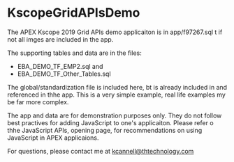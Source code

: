 # KscopeGridAPIsDemo

The APEX Kscope 2019 Grid APIs demo applicaiton is in app/f97267.sql
t if not all imges are included in the app.

The supporting tables and data are in the files:
 - EBA_DEMO_TF_EMP2.sql and 
 - EBA_DEMO_TF_Other_Tables.sql

The global/standardization file is included here, bt is already included in and referenced in thhe app.
This is a very simple example, real life examples my be far more complex.

The app and data are for demonstration purposes only.
They do not follow best practives for adding JavaScript to one's applicaiton.
Please refer o thhe JavaScript APIs, opening page, for recommendations on using JavaScript in APEX applicaions.

For questions, please contact me at kcannell@thtechnology.com


 